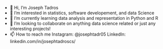 - 👋 Hi, I’m Joseph Tadros
- 👀 I’m interested in statistics, software developement, and data Science
- 🌱 I’m currently learning data analysis and representation in Python and R
- 💞️ I’m looking to collaborate on anything data science related or just any interesting projects!
- 📫 How to reach me Instagram: @josephtadr05 LinkedIn: linkedin.com/in/josephtadroscs/

<!---
tadroscodes/tadroscodes is a ✨ special ✨ repository because its `README.md` (this file) appears on your GitHub profile.
You can click the Preview link to take a look at your changes.
--->

